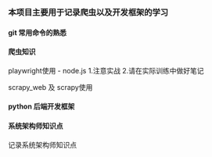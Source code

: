 ### 本项目主要用于记录爬虫以及开发框架的学习

#### git 常用命令的熟悉

#### 爬虫知识

playwright使用 - node.js
1.注意实战
2.请在实际训练中做好笔记

scrapy_web 及 scrapy使用


#### python 后端开发框架

#### 系统架构师知识点
记录系统架构师知识点
